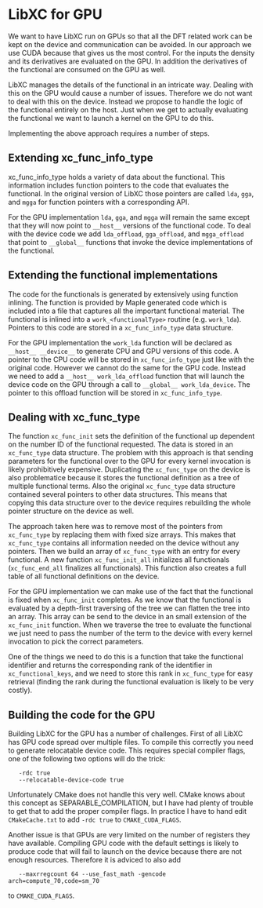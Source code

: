 # LibXC for GPU

We want to have LibXC run on GPUs so that all the DFT related work can be kept
on the device and communication can be avoided. In our approach we use CUDA
because that gives us the most control. For the inputs the density and its
derivatives are evaluated on the GPU. In addition the derivatives of the
functional are consumed on the GPU as well. 

LibXC manages the details of the functional in an intricate way. Dealing with
this on the GPU would cause a number of issues. Therefore we do not want to
deal with this on the device. Instead we propose to handle the logic of 
the functional entirely on the host. Just when we get to actually evaluating
the functional we want to launch a kernel on the GPU to do this.

Implementing the above approach requires a number of steps.

## Extending xc_func_info_type

xc_func_info_type holds a variety of data about the functional. This information
includes function pointers to the code that evaluates the functional. In the
original version of LibXC those pointers are called `lda`, `gga`, and `mgga`
for function pointers with a corresponding API. 

For the GPU implementation `lda`, `gga`, and `mgga` will remain the same 
except that they will now point to `__host__` versions of the functional code.
To deal with the device code we add `lda_offload`, `gga_offload`, and
`mgga_offload` that point to `__global__` functions that invoke the device
implementations of the functional. 

## Extending the functional implementations

The code for the functionals is generated by extensively using function 
inlining. The function is provided by Maple generated code which is included
into a file that captures all the important functional material. The
functional is inlined into a `work_<functionalType>` routine (e.g. 
`work_lda`). Pointers to this code are stored in a `xc_func_info_type`
data structure.

For the GPU implementation the `work_lda` function will be declared as 
`__host__ __device__` to generate CPU and GPU versions of this code. A pointer
to the CPU code will be stored in `xc_func_info_type` just like with the 
original code. However we cannot do the same for the GPU code. Instead we
need to add a `__host__ work_lda_offload` function that will launch the 
device code on the GPU through a call to `__global__ work_lda_device`.
The pointer to this offload function will be stored
in `xc_func_info_type`. 

## Dealing with xc_func_type

The function `xc_func_init` sets the definition of the functional up 
dependent on the number ID of the functional requested. The data is stored 
in an `xc_func_type` data structure. The problem with this approach is that
sending parameters for the functional over to the GPU for every kernel 
invocation is likely prohibitively expensive. Duplicating the `xc_func_type`
on the device is also problematice because it stores the functional 
definition as a tree of multiple functional terms. Also the original 
`xc_func_type` data structure contained several pointers to other
data structures. This means that copying this data structure over to the
device requires rebuilding the whole pointer structure on the device as 
well.

The approach taken here was to remove most of the pointers from 
`xc_func_type` by replacing them with fixed size arrays. This
makes that `xc_func_type` contains all information needed on the device
without any pointers. Then we build an array of `xc_func_type` with
an entry for every functional. A new function `xc_func_init_all` 
initializes all functionals (`xc_func_end_all` finalizes all functionals).
This function also creates a full table of all functional definitions on
the device.

For the GPU implementation we can make use of the fact that the functional is
fixed when `xc_func_init` completes. As we know that the functional is 
evaluated by a depth-first traversing of the tree we can flatten the tree
into an array. This array can be send to the device in an small extension
of the `xc_func_init` function. When we traverse the tree to evaluate the
functional we just need to pass the number of the term to the device with
every kernel invocation to pick the correct parameters.

One of the things we need to do this is a function that take the functional
identifier and returns the corresponding rank of the identifier in 
`xc_functional_keys`, and we need to store this rank in `xc_func_type`
for easy retrieval (finding the rank during the functional evaluation is 
likely to be very costly).

## Building the code for the GPU

Building LibXC for the GPU has a number of challenges. First of all
LibXC has GPU code spread over multiple files. To compile this correctly
you need to generate relocatable device code. This requires special 
compiler flags, one of the following two options will do the trick:
```
   -rdc true
   --relocatable-device-code true
```
Unfortunately CMake does not handle this very well. CMake knows about this
concept as SEPARABLE_COMPILATION, but I have had plenty of trouble to get
that to add the proper compiler flags. In practice I have to hand edit
`CMakeCache.txt` to add `-rdc true` to `CMAKE_CUDA_FLAGS`.

Another issue is that GPUs are very limited on the number of registers they
have available. Compiling GPU code with the default settings is likely to
produce code that will fail to launch on the device because there are not
enough resources. Therefore it is adviced to also add 
```
   --maxrregcount 64 --use_fast_math -gencode arch=compute_70,code=sm_70
```
to `CMAKE_CUDA_FLAGS`.
